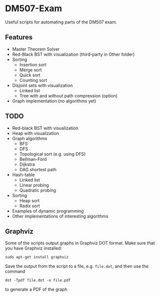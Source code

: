 DM507-Exam
==========

Useful scripts for automating parts of the DM507 exam.

Features
--------

- Master Theorem Solver
- Red-Black BST with visualization (third-party in Other folder)
- Sorting
    - Insertion sort
    - Merge sort
    - Quick sort
    - Counting sort
- Disjoint sets with visualization 
    - Linked list
    - Tree with and without path compression (option)
- Graph implementation (no algorithms yet)



TODO
----

- Red-black BST with visualization
- Heap with visualization
- Graph algorithms
    - BFS
    - DFS
    - Topological sort (e.g. using DFS)
    - Bellman-Ford
    - Dijkstra
    - DAG shortest path
- Hash-table
    - Linked list
    - Linear probing
    - Quadratic probing
- Sorting
    - Heap sort
    - Radix sort
- Examples of dynamic programming
- Other implementations of interesting algorithms


Graphviz
--------

Some of the scripts output graphs in Graphviz DOT format. Make sure that you have Graphviz installed: 

```
sudo apt-get install graphviz
```

Save the output from the script to a file, e.g. `file.dot`, and then use the command 

```
dot -Tpdf file.dot -o file.pdf
```

to generate a PDF of the graph
